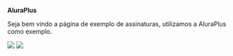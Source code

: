 **AluraPlus** 
<p>Seja bem vindo a página de exemplo de assinaturas, utilizamos a AluraPlus como exemplo.</p>

<img class="descktop" src="https://github.com/LucasMiranda7/AluraPlus/assets/143975592/3a0ff13c-d74b-4d80-a42a-85f90421db75">
<img class="mobile" src="https://github.com/LucasMiranda7/AluraPlus/assets/143975592/1bebeb53-69d5-4994-9353-9ce907ca9e89">

<style>
  .mobile {
    align-itens: center;
  }
</style>
